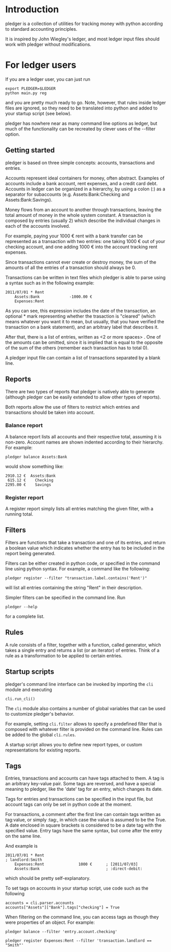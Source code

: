 # Introduction

pledger is a collection of utilities for tracking money with python according to standard accounting principles.

It is inspired by John Wiegley's ledger, and most ledger input files should work with pledger without modifications.

# For ledger users

If you are a ledger user, you can just run

    export PLEDGER=$LEDGER
    python main.py reg

and you are pretty much ready to go. Note, however, that rules inside ledger files are ignored, so they need to be translated into python and added to your startup script (see below).

pledger has nowhere near as many command line options as ledger, but much of the functionality can be recreated by clever uses of the --filter option.

## Getting started

pledger is based on three simple concepts: accounts, transactions and entries.

Accounts represent ideal containers for money, often abstract. Examples of accounts include a bank account, rent expenses, and a credit card debt. Accounts in ledger can be organized in a hierarchy, by using a colon (:) as a separator for subaccounts (e.g. Assets:Bank:Checking and Assets:Bank:Savings).

Money flows from an account to another through transactions, leaving the total amount of money in the whole system constant. A transaction is composed by entries (usually 2) which describe the individual changes in each of the accounts involved.

For example, paying your 1000 € rent with a bank transfer can be represented as a transaction with two entries: one taking 1000 € out of your checking account, and one adding 1000 € into the account tracking rent expenses.

Since transactions cannot ever create or destroy money, the sum of the amounts of all the entries of a transaction should always be 0.

Transactions can be written in text files which pledger is able to parse using a syntax such as in the following example:

    2011/07/01 * Rent
        Assets:Bank             -1000.00 €
        Expenses:Rent

As you can see, this expression includes the date of the transaction, an optional * mark representing whether the trasaction is "cleared" (which means whatever you want it to mean, but usually, that you have verified the transaction on a bank statement), and an arbitrary label that describes it.

After that, there is a list of entries, written as <account> <2 or more spaces> <amount>. One of the amounts can be omitted, since it is implied that is equal to the opposite of the sum of the others (remember each transaction has to total 0).

A pledger input file can contain a list of transactions separated by a blank line.

## Reports

There are two types of reports that pledger is natively able to generate (although pledger can be easily extended to allow other types of reports).

Both reports allow the use of filters to restrict which entries and transactions should be taken into account.

### Balance report

A balance report lists all accounts and their respective total, assuming it is non-zero. Account names are shown indented according to their hierarchy. For example:

    pledger balance Assets:Bank

would show something like:

    2910.12 €  Assets:Bank
     615.12 €    Checking
    2295.00 €    Savings

### Register report

A register report simply lists all entries matching the given filter, with a running total.

## Filters

Filters are functions that take a transaction and one of its entries, and return a boolean value which indicates whether the entry has to be included in the report being generated.

Filters can be either created in python code, or specified in the command line using python syntax. For example, a command like the following:

    pledger register --filter "transaction.label.contains('Rent')"

will list all entries containing the string "Rent" in their description.

Simpler filters can be specified in the command line. Run

    pledger --help

for a complete list.

## Rules

A rule consists of a filter, together with a function, called generator, which takes a single entry and returns a list (or an iterator) of entries. Think of a rule as a transformation to be applied to certain entries.

## Startup scripts

pledger's command line interface can be invoked by importing the `cli` module and executing

    cli.run_cli()

The `cli` module also contains a number of global variables that can be used to customize pledger's behavior.

For example, setting `cli.filter` allows to specify a predefined filter that is composed with whatever filter is provided on the command line. Rules can be added to the global `cli.rules`.

A startup script allows you to define new report types, or custom representations for existing reports.

## Tags

Entries, transactions and accounts can have tags attached to them. A tag is an arbitrary key-value pair. Some tags are reversed, and have a special meaning to pledger, like the 'date' tag for an entry, which changes its date.

Tags for entries and transactions can be specified in the input file, but account tags can only be set in python code at the moment.

For transactions, a comment after the first line can contain tags written as tag:value, or simply :tag:, in which case the value is assumed to be the True. A date enclosed in square brackets is considered to be a date tag with the specified value. Entry tags have the same syntax, but come after the entry on the same line.

And example is

    2011/07/01 * Rent
    ; landlord:Smith
        Expenses:Rent               1000 €      ; [2011/07/03]
        Assets:Bank                             ; :direct-debit:

which should be pretty self-explanatory.

To set tags on accounts in your startup script, use code such as the following

    accounts = cli.parser.accounts
    accounts["Assets"]["Bank"].tags["checking"] = True

When filtering on the command line, you can access tags as though they were properties of an object. For example:

    pledger balance --filter 'entry.account.checking'

    pledger register Expenses:Rent --filter 'transaction.landlord == "Smith"'
